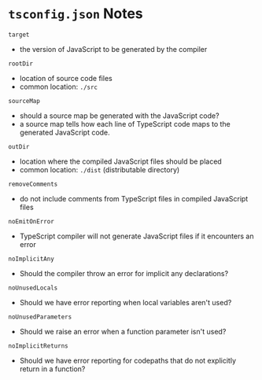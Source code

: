 # `tsconfig.json` Notes

`target`
* the version of JavaScript to be generated by the compiler

`rootDir`
* location of source code files
* common location: `./src`

`sourceMap`
* should a source map be generated with the JavaScript code?
* a source map tells how each line of TypeScript code maps to the generated JavaScript code.

`outDir`
* location where the compiled JavaScript files should be placed
* common location: `./dist` (distributable directory)

`removeComments`
* do not include comments from TypeScript files in compiled JavaScript files

`noEmitOnError`
* TypeScript compiler will not generate JavaScript files if it encounters an error

`noImplicitAny`
* Should the compiler throw an error for implicit any declarations?

`noUnusedLocals`
* Should we have error reporting when local variables aren't used?

`noUnusedParameters`
* Should we raise an error when a function parameter isn't used?

`noImplicitReturns`
* Should we have error reporting for codepaths that do not explicitly return in a function?
